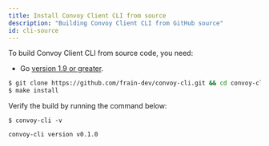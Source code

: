 ```yaml
---
title: Install Convoy Client CLI from source
description: "Building Convoy Client CLI from GitHub source"
id: cli-source
---
```


To build Convoy Client CLI from source code, you need:
* Go [version 1.9 or greater](https://golang.org/doc/install).

```bash
$ git clone https://github.com/frain-dev/convoy-cli.git && cd convoy-cli
$ make install
```

Verify the build by running the command below:

```console[terminal]
$ convoy-cli -v

convoy-cli version v0.1.0
```
